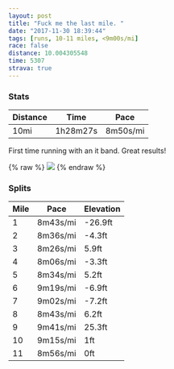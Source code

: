 ```yaml
---
layout: post
title: "Fuck me the last mile. "
date: "2017-11-30 18:39:44"
tags: [runs, 10-11 miles, <9m00s/mi]
race: false
distance: 10.004305548
time: 5307
strava: true
---
```


### Stats

| Distance | Time | Pace |
|----------|------|------|
|10mi|1h28m27s|8m50s/mi|

First time running with an it band. Great results!

{% raw %}
<img src='https://maps.googleapis.com/maps/api/staticmap?maptype=roadmap&path=enc:qwrwFbjqbM`BkFyI{GlDqLgDcGjKo^fIuBo@eBhKqKfw@tHxd@|KxN|GvFtII`p@bGl\jFhLjApP}BdE|@xIvCfGlC~QdDInInSlEzDnFnO~AzOw@hCb@vBcHhEqGZAlDtAfCaA~KyAoE_HnJ}HsG}ArDcVyCq@eGiFyAsEjFkYwC|@kTiCm@mcAgL_Gd@u@oAgn@cAmXuHnAaJhD{Ho@aG~Kea@|L}^lAaCbEaAdMy_@hDwNc@mBoAN&key=AIzaSyC1MId7bFpkLXNAaYhBSTb8jLyiSqzbDtM&size=800x800&markers=color:yellow|label:S|40.73353,-73.98578&markers=color:green|label:F|40.73386,-73.98438000000002'>
{% endraw %}

### Splits

| Mile | Pace | Elevation |
|------|------|-----------|
|1|8m43s/mi|-26.9ft|
|2|8m36s/mi|-4.3ft|
|3|8m26s/mi|5.9ft|
|4|8m06s/mi|-3.3ft|
|5|8m34s/mi|5.2ft|
|6|9m19s/mi|-6.9ft|
|7|9m02s/mi|-7.2ft|
|8|8m43s/mi|6.2ft|
|9|9m41s/mi|25.3ft|
|10|9m15s/mi|1ft|
|11|8m56s/mi|0ft|
